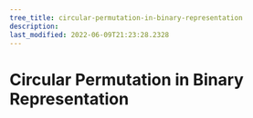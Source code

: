 ```yaml
---
tree_title: circular-permutation-in-binary-representation
description: 
last_modified: 2022-06-09T21:23:28.2328
---
```


# Circular Permutation in Binary Representation
